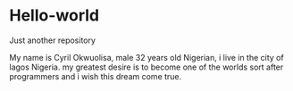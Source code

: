# Hello-world
Just another repository

My name is Cyril Okwuolisa, male 32 years old Nigerian, i live in the city of lagos Nigeria. my greatest desire is to become one 
of the worlds sort after programmers and i wish this dream come true.
